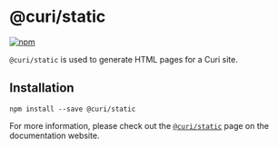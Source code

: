 # @curi/static

[![npm][badge]][npm-link]

[badge]: https://img.shields.io/npm/v/@curi/static.svg
[npm-link]: https://npmjs.com/package/@curi/static

`@curi/static` is used to generate HTML pages for a Curi site.

## Installation

```
npm install --save @curi/static
```

For more information, please check out the [`@curi/static`](https://curi.js.org/packages/@curi/static) page on the documentation website.
